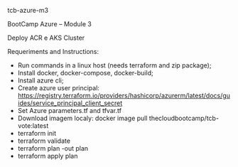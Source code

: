 tcb-azure-m3

BootCamp Azure – Module 3

Deploy ACR e AKS Cluster

Requeriments and Instructions:

- Run commands in a linux host (needs terraform and zip package);
- Install docker, docker-compose, docker-build;
- Install azure cli;
- Create azure user principal: https://registry.terraform.io/providers/hashicorp/azurerm/latest/docs/guides/service_principal_client_secret
- Set Azure parameters.tf and tfvar.tf
- Download imagem localy: docker image pull thecloudbootcamp/tcb-vote:latest
- terraform init
- terraform validate
- terraform plan -out plan
- terraform apply plan